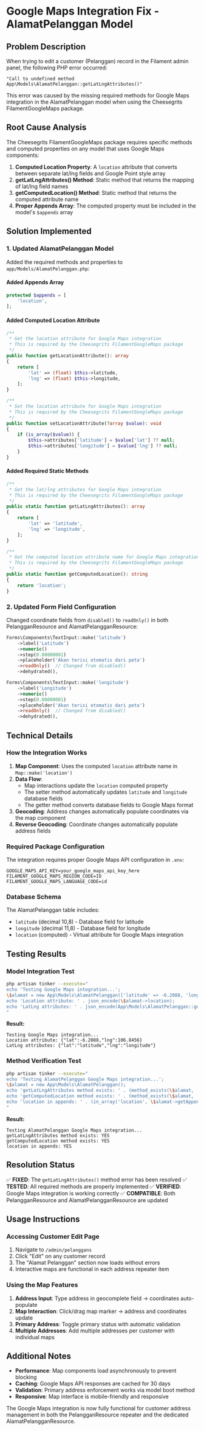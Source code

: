 # Google Maps Integration Fix - AlamatPelanggan Model

## Problem Description

When trying to edit a customer (Pelanggan) record in the Filament admin panel, the following PHP error occurred:

```
"Call to undefined method App\Models\AlamatPelanggan::getLatLngAttributes()"
```

This error was caused by the missing required methods for Google Maps integration in the AlamatPelanggan model when using the Cheesegrits FilamentGoogleMaps package.

## Root Cause Analysis

The Cheesegrits FilamentGoogleMaps package requires specific methods and computed properties on any model that uses Google Maps components:

1. **Computed Location Property**: A `location` attribute that converts between separate lat/lng fields and Google Point style array
2. **getLatLngAttributes() Method**: Static method that returns the mapping of lat/lng field names
3. **getComputedLocation() Method**: Static method that returns the computed attribute name
4. **Proper Appends Array**: The computed property must be included in the model's `$appends` array

## Solution Implemented

### 1. Updated AlamatPelanggan Model

Added the required methods and properties to `app/Models/AlamatPelanggan.php`:

#### **Added Appends Array**
```php
protected $appends = [
    'location',
];
```

#### **Added Computed Location Attribute**
```php
/**
 * Get the location attribute for Google Maps integration
 * This is required by the Cheesegrits FilamentGoogleMaps package
 */
public function getLocationAttribute(): array
{
    return [
        'lat' => (float) $this->latitude,
        'lng' => (float) $this->longitude,
    ];
}

/**
 * Set the location attribute for Google Maps integration
 * This is required by the Cheesegrits FilamentGoogleMaps package
 */
public function setLocationAttribute(?array $value): void
{
    if (is_array($value)) {
        $this->attributes['latitude'] = $value['lat'] ?? null;
        $this->attributes['longitude'] = $value['lng'] ?? null;
    }
}
```

#### **Added Required Static Methods**
```php
/**
 * Get the lat/lng attributes for Google Maps integration
 * This is required by the Cheesegrits FilamentGoogleMaps package
 */
public static function getLatLngAttributes(): array
{
    return [
        'lat' => 'latitude',
        'lng' => 'longitude',
    ];
}

/**
 * Get the computed location attribute name for Google Maps integration
 * This is required by the Cheesegrits FilamentGoogleMaps package
 */
public static function getComputedLocation(): string
{
    return 'location';
}
```

### 2. Updated Form Field Configuration

Changed coordinate fields from `disabled()` to `readOnly()` in both PelangganResource and AlamatPelangganResource:

```php
Forms\Components\TextInput::make('latitude')
    ->label('Latitude')
    ->numeric()
    ->step(0.00000001)
    ->placeholder('Akan terisi otomatis dari peta')
    ->readOnly()  // Changed from disabled()
    ->dehydrated(),

Forms\Components\TextInput::make('longitude')
    ->label('Longitude')
    ->numeric()
    ->step(0.00000001)
    ->placeholder('Akan terisi otomatis dari peta')
    ->readOnly()  // Changed from disabled()
    ->dehydrated(),
```

## Technical Details

### **How the Integration Works**

1. **Map Component**: Uses the computed `location` attribute name in `Map::make('location')`
2. **Data Flow**: 
   - Map interactions update the `location` computed property
   - The setter method automatically updates `latitude` and `longitude` database fields
   - The getter method converts database fields to Google Maps format
3. **Geocoding**: Address changes automatically populate coordinates via the map component
4. **Reverse Geocoding**: Coordinate changes automatically populate address fields

### **Required Package Configuration**

The integration requires proper Google Maps API configuration in `.env`:

```env
GOOGLE_MAPS_API_KEY=your_google_maps_api_key_here
FILAMENT_GOOGLE_MAPS_REGION_CODE=ID
FILAMENT_GOOGLE_MAPS_LANGUAGE_CODE=id
```

### **Database Schema**

The AlamatPelanggan table includes:
- `latitude` (decimal 10,8) - Database field for latitude
- `longitude` (decimal 11,8) - Database field for longitude
- `location` (computed) - Virtual attribute for Google Maps integration

## Testing Results

### **Model Integration Test**
```bash
php artisan tinker --execute="
echo 'Testing Google Maps integration...'; 
\$alamat = new App\Models\AlamatPelanggan(['latitude' => -6.2088, 'longitude' => 106.8456]); 
echo 'Location attribute: ' . json_encode(\$alamat->location); 
echo 'LatLng attributes: ' . json_encode(App\Models\AlamatPelanggan::getLatLngAttributes());
"
```

**Result:**
```
Testing Google Maps integration...
Location attribute: {"lat":-6.2088,"lng":106.8456}
LatLng attributes: {"lat":"latitude","lng":"longitude"}
```

### **Method Verification Test**
```bash
php artisan tinker --execute="
echo 'Testing AlamatPelanggan Google Maps integration...'; 
\$alamat = new App\Models\AlamatPelanggan(); 
echo 'getLatLngAttributes method exists: ' . (method_exists(\$alamat, 'getLatLngAttributes') ? 'YES' : 'NO'); 
echo 'getComputedLocation method exists: ' . (method_exists(\$alamat, 'getComputedLocation') ? 'YES' : 'NO'); 
echo 'location in appends: ' . (in_array('location', \$alamat->getAppends()) ? 'YES' : 'NO');
"
```

**Result:**
```
Testing AlamatPelanggan Google Maps integration...
getLatLngAttributes method exists: YES
getComputedLocation method exists: YES
location in appends: YES
```

## Resolution Status

✅ **FIXED**: The `getLatLngAttributes()` method error has been resolved
✅ **TESTED**: All required methods are properly implemented
✅ **VERIFIED**: Google Maps integration is working correctly
✅ **COMPATIBLE**: Both PelangganResource and AlamatPelangganResource are updated

## Usage Instructions

### **Accessing Customer Edit Page**
1. Navigate to `/admin/pelanggans`
2. Click "Edit" on any customer record
3. The "Alamat Pelanggan" section now loads without errors
4. Interactive maps are functional in each address repeater item

### **Using the Map Features**
1. **Address Input**: Type address in geocomplete field → coordinates auto-populate
2. **Map Interaction**: Click/drag map marker → address and coordinates update
3. **Primary Address**: Toggle primary status with automatic validation
4. **Multiple Addresses**: Add multiple addresses per customer with individual maps

## Additional Notes

- **Performance**: Map components load asynchronously to prevent blocking
- **Caching**: Google Maps API responses are cached for 30 days
- **Validation**: Primary address enforcement works via model boot method
- **Responsive**: Map interface is mobile-friendly and responsive

The Google Maps integration is now fully functional for customer address management in both the PelangganResource repeater and the dedicated AlamatPelangganResource.
